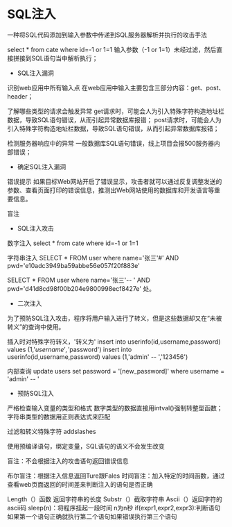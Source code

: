 #	SQL注入
一种将SQL代码添加到输入参数中传递到SQL服务器解析并执行的攻击手法

select * from cate where id=-1 or 1=1
输入参数（-1 or 1=1）未经过滤，然后直接拼接到SQL语句当中解析执行；

+	SQL注入漏洞

识别web应用中所有输入点
在web应用中输入主要包含三部分内容：get、post、header；

了解哪些类型的请求会触发异常
get请求时，可能会人为引入特殊字符构造地址栏数据，导致SQL语句错误，从而引起异常数据库报错；
post请求时，可能会人为引入特殊字符构造地址栏数据，导致SQL语句错误，从而引起异常数据库报错；

检测服务器响应中的异常
一般数据库SQL语句错误，线上项目会报500服务器内部错误；

+	确定SQL注入漏洞

错误提示
如果目标Web网站开启了错误显示，攻击者就可以通过反复调整发送的参数、查看页面打印的错误信息，推测出Web网站使用的数据库和开发语言等重要信息。


盲注


+	SQL注入攻击

数字注入
select * from cate where id=-1 or 1=1

字符串注入
SELECT * FROM user where name='张三'#' AND pwd='e10adc3949ba59abbe56e057f20f883e'

SELECT * FROM user where name='张三'-- ' AND pwd='d41d8cd98f00b204e9800998ecf8427e'
处。

+	二次注入

为了预防SQL注入攻击，程序将用户输入进行了转义，但是这些数据却又在“未被转义”的查询中使用。

插入时对特殊字符转义，'转义为\'
insert into userinfo(id,username,password) values (1,'$username','$password')
insert into userinfo(id,username,password) values (1,'admin\' -- ','123456')

内部查询
update users set password = '[new_password]' where username = 'admin' -- '

+	预防SQL注入

严格检查输入变量的类型和格式
数字类型的数据直接用intval()强制转整型函数；
字符串类型的数据用正则表达式来匹配

过滤和转义特殊字符 addslashes

使用预编译语句，绑定变量，SQL语句的语义不会发生改变











盲注：不会根据注入的攻击语句返回错误信息

布尔盲注：根据注入信息返回Ture跟Fales
时间盲注：加入特定的时间函数，通过查看web页面返回的时间差来判断注入的语句是否正确


Length（）函数 返回字符串的长度
Substr（）截取字符串
Ascii（）返回字符的ascii码
sleep(n)：将程序挂起一段时间 n为n秒
if(expr1,expr2,expr3):判断语句 如果第一个语句正确就执行第二个语句如果错误执行第三个语句

